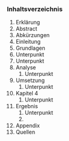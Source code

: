 ### Inhaltsverzeichnis

1. Erklärung  
1. Abstract
1. Abkürzungen
1. Einleitung
1. Grundlagen
  1. Unterpunkt
  2. Unterpunkt
1. Analyse
   1. Unterpunkt
2. Umsetzung
   1. Unterpunkt
3. Kapitel 4
   1. Unterpunkt
4. Ergebnis
    1. Unterpunkt
    2.
5. Appendix
6. Quellen
